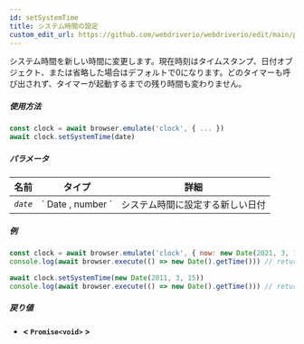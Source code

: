 ```yaml
---
id: setSystemTime
title: システム時間の設定
custom_edit_url: https://github.com/webdriverio/webdriverio/edit/main/packages/webdriverio/src/commands/clock/setSystemTime.ts
---
```


システム時間を新しい時間に変更します。現在時刻はタイムスタンプ、日付オブジェクト、または省略した場合はデフォルトで0になります。どのタイマーも呼び出されず、タイマーが起動するまでの残り時間も変わりません。

##### 使用方法

```js
const clock = await browser.emulate('clock', { ... })
await clock.setSystemTime(date)
```

##### パラメータ

<table>
  <thead>
    <tr>
      <th>名前</th><th>タイプ</th><th>詳細</th>
    </tr>
  </thead>
  <tbody>
    <tr>
      <td><code><var>date</var></code></td>
      <td>` Date ,  number `</td>
      <td>システム時間に設定する新しい日付</td>
    </tr>
  </tbody>
</table>

##### 例

```js title="setSystemTime.js"
const clock = await browser.emulate('clock', { now: new Date(2021, 3, 14) })
console.log(await browser.execute(() => new Date().getTime())) // returns 1618383600000

await clock.setSystemTime(new Date(2011, 3, 15))
console.log(await browser.execute(() => new Date().getTime())) // returns 1302850800000
```

##### 戻り値

- **&lt; `Promise<void>` &gt;**